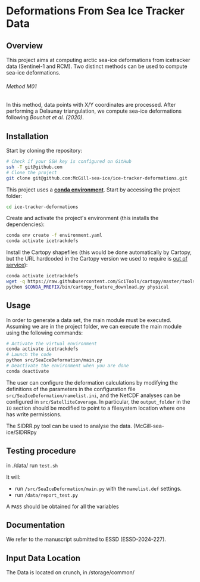 # Deformations From Sea Ice Tracker Data

## Overview

This project aims at computing arctic sea-ice deformations from icetracker data (Sentinel-1 and RCM). Two distinct methods can be used to compute sea-ice deformations. 

###### Method M01

In this method, data points with X/Y coordinates are processed. After performing a Delaunay triangulation, we compute sea-ice deformations following *Bouchat et al. (2020)*.

## Installation

Start by cloning the repository:

```bash
# Check if your SSH key is configured on GitHub
ssh -T git@github.com
# Clone the project
git clone git@github.com:McGill-sea-ice/ice-tracker-deformations.git
```

This project uses a [**conda environment**][conda]. Start by accessing the project folder:

[conda]: https://docs.conda.io/en/latest/miniconda.html

```bash
cd ice-tracker-deformations
```

Create and activate the project's environment (this installs the dependencies):

```bash
conda env create -f environment.yaml
conda activate icetrackdefs
```

Install the Cartopy shapefiles (this would be done automatically by Cartopy, but the URL hardcoded in the Cartopy version we used to require is [out of service][1]):
~~~bash
conda activate icetrackdefs
wget -q https://raw.githubusercontent.com/SciTools/cartopy/master/tools/cartopy_feature_download.py -O $CONDA_PREFIX/bin/cartopy_feature_download.py
python $CONDA_PREFIX/bin/cartopy_feature_download.py physical
~~~


[1]: https://github.com/SciTools/cartopy/pull/1833
## Usage

In order to generate a data set, the main module must be executed. Assuming we are in the project folder, we can execute the main module using the following commands:

```bash
# Activate the virtual environment
conda activate icetrackdefs
# Launch the code
python src/SeaIceDeformation/main.py
# Deactivate the environment when you are done
conda deactivate
```

The user can configure the deformation calculations by modifying the definitions of the parameters in the configuration file `src/SeaIceDeformation/namelist.ini`, and the NetCDF analyses can be configured in `src/SatelliteCoverage`. In particular, the `output_folder` in the `IO` section should be modified to point to a filesystem location where one has write permissions. 

The SIDRR.py tool can be used to analyse the data.
(McGill-sea-ice/SIDRRpy


## Testing procedure

in ./data/ run `test.sh`

It will:
 - run `/src/SeaIceDeformation/main.py` with the `namelist.def` settings.
 - run `/data/report_test.py`

A `PASS` should be obtained for all the variables 

## Documentation

We refer to the manuscript submitted to ESSD (ESSD-2024-227).

## Input Data Location

The Data is located on crunch, in /storage/common/


